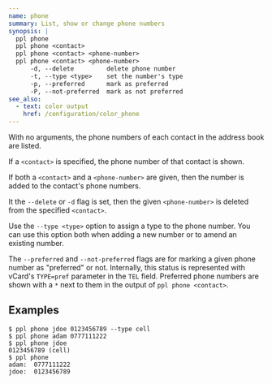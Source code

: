 ```yaml
---
name: phone
summary: List, show or change phone numbers
synopsis: |
  ppl phone
  ppl phone <contact>
  ppl phone <contact> <phone-number>
  ppl phone <contact> <phone-number>
      -d, --delete         delete phone number
      -t, --type <type>    set the number's type
      -p, --preferred      mark as preferred
      -P, --not-preferred  mark as not preferred
see_also:
  - text: color output
    href: /configuration/color_phone
---
```


With no arguments, the phone numbers of each contact in the address book are
listed.

If a `<contact>` is specified, the phone number of that contact is shown.

If both a `<contact>` and a `<phone-number>` are given, then the number is added
to the contact's phone numbers.

It the `--delete` or `-d` flag is set, then the given `<phone-number>` is
deleted from the specified `<contact>`.

Use the `--type <type>` option to assign a type to the phone number. You can use
this option both when adding a new number or to amend an existing number.

The `--preferred` and `--not-preferred` flags are for marking a given phone
number as "preferred" or not. Internally, this status is represented with
vCard's `TYPE=pref` parameter in the `TEL` field. Preferred phone numbers are
shown with a `*` next to them in the output of `ppl phone <contact>`.

## Examples

    $ ppl phone jdoe 0123456789 --type cell
    $ ppl phone adam 0777111222
    $ ppl phone jdoe
    0123456789 (cell)
    $ ppl phone
    adam:  0777111222
    jdoe:  0123456789

